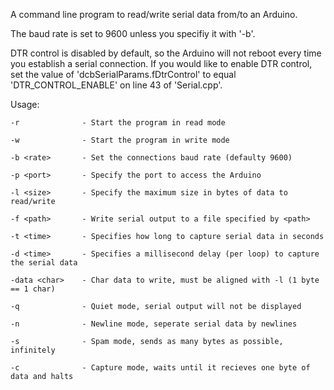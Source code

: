 A command line program to read/write serial data from/to an Arduino. 

The baud rate is set to 9600 unless you specifiy it with '-b'.

DTR control is disabled by default, so the Arduino will not reboot every time you establish a serial connection.
If you would like to enable DTR control, set the value of 'dcbSerialParams.fDtrControl' to equal 'DTR_CONTROL_ENABLE' on line 43 of 'Serial.cpp'.

Usage:

    -r              - Start the program in read mode

    -w              - Start the program in write mode
    
    -b <rate>       - Set the connections baud rate (defaulty 9600)

    -p <port>       - Specify the port to access the Arduino

    -l <size>       - Specify the maximum size in bytes of data to read/write

    -f <path>       - Write serial output to a file specified by <path>

    -t <time>       - Specifies how long to capture serial data in seconds

    -d <time>       - Specifies a millisecond delay (per loop) to capture the serial data

    -data <char>    - Char data to write, must be aligned with -l (1 byte == 1 char)

    -q              - Quiet mode, serial output will not be displayed

    -n              - Newline mode, seperate serial data by newlines

    -s              - Spam mode, sends as many bytes as possible, infinitely

    -c              - Capture mode, waits until it recieves one byte of data and halts
